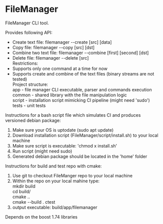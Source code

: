 # FileManager
FileManager CLI tool. 

Provides following API:
- Create text file: filemanager --create [src] [data]
- Copy file: filemanager --copy [src] [dst]
- Combine two text file: filemanager --combine [first] [second] [dst]
- Delete file: filemanager --delete [src]  
Restrictions:  
- Supports only one command at a time for now
- Supports create and combine of the text files (binary streams are not tested)  
Project structure:  
app - file manager CLI executable, parser and commands execution  
common - shared library with the file manipulation logic  
script - installation script mimicking CI pipeline  (might need 'sudo')  
tests - unit tests  


Instructions for a bash script file which simulates CI and produces versioned debian package:  
1) Make sure your OS is uptodate (sudo apt update)  
2) Download installation script (FileManager/script/install.sh) to your local machine  
3) Make sure script is executable: 'chmod x install.sh'  
4) Run script (might need sudo)  
5) Generated debian package should be located in the 'home' folder


Instructions for build and test repo with cmake:  
1) Use git to checkout FileManger repo to your local machine  
2) Within the repo on your local mahine type:  
mkdir build  
cd build/  
cmake ..  
cmake --build .
ctest  
3) output executable: build/app/filemanager  

Depends on the boost 1.74 libraries

